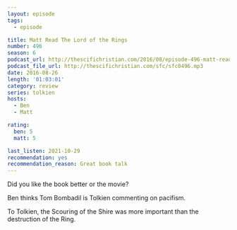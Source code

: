 ```yaml
---
layout: episode
tags:
  - episode

title: Matt Read The Lord of the Rings
number: 496
season: 6
podcast_url: http://thescifichristian.com/2016/08/episode-496-matt-read-the-lord-of-the-rings/
podcast_file_url: http://thescifichristian.com/sfc/sfc0496.mp3
date: 2016-08-26
length: '01:03:01'
category: review
series: tolkien
hosts:
  - Ben
  - Matt

rating:
  ben: 5
  matt: 5

last_listen: 2021-10-29
recommendation: yes
recommendation_reason: Great book talk
---
```


Did you like the book better or the movie?

Ben thinks Tom Bombadil is Tolkien commenting on pacifism.

To Tolkien, the Scouring of the Shire was more important than the destruction of the Ring.